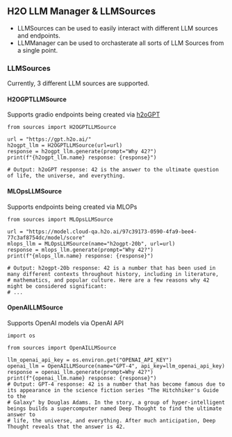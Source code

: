 ## H2O LLM Manager & LLMSources
- LLMSources can be used to easily interact with different LLM sources and endpoints.
- LLMManager can be used to orchasterate all sorts of LLM Sources from a single point.

### **LLMSources**
Currently, 3 different LLM sources are supported.

#### **H2OGPTLLMSource**
Supports gradio endpoints being created via [h2oGPT](https://github.com/h2oai/h2ogpt)

```
from sources import H2OGPTLLMSource

url = "https://gpt.h2o.ai/"
h2ogpt_llm = H2OGPTLLMSource(url=url)
response = h2ogpt_llm.generate(prompt="Why 42?")
print(f"{h2ogpt_llm.name} response: {response}")

# Output: h2oGPT response: 42 is the answer to the ultimate question of life, the universe, and everything.
```

#### **MLOpsLLMSource**
Supports endpoints being created via MLOPs

```
from sources import MLOpsLLMSource

url = "https://model.cloud-qa.h2o.ai/97c39173-0590-4fa9-bee4-77c3af8754dc/model/score"
mlops_llm = MLOpsLLMSource(name="h2ogpt-20b", url=url)
response = mlops_llm.generate(prompt="Why 42?")
print(f"{mlops_llm.name} response: {response}")

# Output: h2ogpt-20b response: 42 is a number that has been used in many different contexts throughout history, including in literature, 
# mathematics, and popular culture. Here are a few reasons why 42 might be considered significant:
# ...
```

#### **OpenAILLMSource**
Supports OpenAI models via OpenAI API

```
import os

from sources import OpenAILLMSource

llm_openai_api_key = os.environ.get("OPENAI_API_KEY")
openai_llm = OpenAILLMSource(name="GPT-4", api_key=llm_openai_api_key)
response = openai_llm.generate(prompt=Why 42?")
print(f"{openai_llm.name} response: {response}")
# Output: GPT-4 response: 42 is a number that has become famous due to its appearance in the science fiction series "The Hitchhiker's Guide to the
# Galaxy" by Douglas Adams. In the story, a group of hyper-intelligent beings builds a supercomputer named Deep Thought to find the ultimate answer to
# life, the universe, and everything. After much anticipation, Deep Thought reveals that the answer is 42.
```

